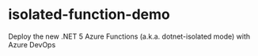 # isolated-function-demo
Deploy the new .NET 5 Azure Functions (a.k.a. dotnet-isolated mode) with Azure DevOps

